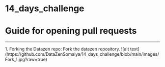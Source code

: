 # 14_days_challenge
<H1> Guide for opening pull requests</H1>
<hr>
1. Forking the Datazen repo:
    Fork the datazen repository.
    ![alt text](https://github.com/DataZenSomaiya/14_days_challenge/blob/main/images/Fork_1.jpg?raw=true)

